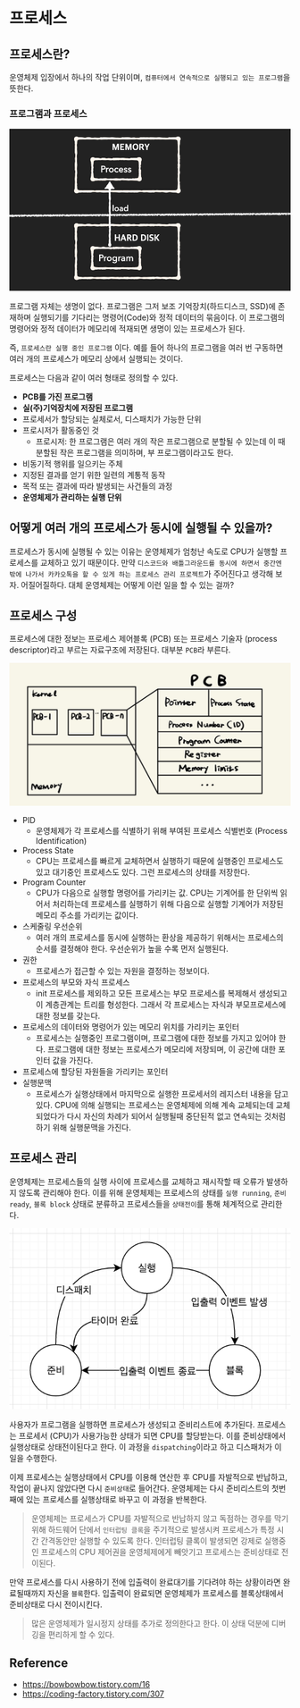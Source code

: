 # 프로세스

## **프로세스란?**

운영체제 입장에서 하나의 작업 단위이며, `컴퓨터에서 연속적으로 실행되고 있는 프로그램`을 뜻한다.

### **프로그램과 프로세스**

![97027422-a9528500-1595-11eb-8c57-c5445c9d315c](process.assets/97027422-a9528500-1595-11eb-8c57-c5445c9d315c.png)

프로그램 자체는 생명이 없다. 프로그램은 그저 보조 기억장치(하드디스크, SSD)에 존재하며 실행되기를 기다리는 명령어(Code)와 정적 데이터의 묶음이다. 이 프로그램의 명령어와 정적 데이터가 메모리에 적재되면 생명이 있는 프로세스가 된다.

즉, `프로세스란 실행 중인 프로그램` 이다. 예를 들어 하나의 프로그램을 여러 번 구동하면 여러 개의 프로세스가 메모리 상에서 실행되는 것이다.

프로세스는 다음과 같이 여러 형태로 정의할 수 있다.

- **PCB를 가진 프로그램**
- **실(주)기억장치에 저장된 프로그램**
- 프로세서가 할당되는 실체로서, 디스패치가 가능한 단위
- 프로시저가 활동중인 것
  - 프로시저: 한 프로그램은 여러 개의 작은 프로그램으로 분할될 수 있는데 이 때 분할된 작은 프로그램을 의미하며, 부 프로그램이라고도 한다.
- 비동기적 행위를 일으키는 주체
- 지정된 결과를 얻기 위한 일련의 계통적 동작
- 목적 또는 결과에 따라 발생되는 사건들의 과정
- **운영체제가 관리하는 실행 단위**

## 어떻게 여러 개의 프로세스가 동시에 실행될 수 있을까?

프로세스가 동시에 실행될 수 있는 이유는 운영체제가 엄청난 속도로 CPU가 실행할 프로세스를 교체하고 있기 때문이다. 만약 `디스코드와 배틀그라운드를 동시에 하면서 중간엔 밖에 나가서 카카오톡을 할 수 있게 하는 프로세스 관리 프로젝트`가 주어진다고 생각해 보자. 어질어질하다. 대체 운영체제는 어떻게 이런 일을 할 수 있는 걸까?

## 프로세스 구성

프로세스에 대한 정보는 프로세스 제어블록 (PCB) 또는 프로세스 기술자 (process descriptor)라고 부르는 자료구조에 저장된다. 대부분 `PCB`라 부른다.

![img](process.assets/image.png)

- PID
  - 운영체제가 각 프로세스를 식별하기 위해 부여된 프로세스 식별번호 (Process Identification)
- Process State
  - CPU는 프로세스를 빠르게 교체하면서 실행하기 때문에 실행중인 프로세스도 있고 대기중인 프로세스도 있다. 그런 프로세스의 상태를 저장한다.
- Program Counter
  - CPU가 다음으로 실행할 명령어를 가리키는 값. CPU는 기계어를 한 단위씩 읽어서 처리하는데 프로세스를 실행하기 위해 다음으로 실행할 기계어가 저장된 메모리 주소를 가리키는 값이다.
- 스케줄링 우선순위
  - 여러 개의 프로세스를 동시에 실행하는 환상을 제공하기 위해서는 프로세스의 순서를 결정해야 한다. 우선순위가 높을 수록 먼저 실행된다.
- 권한
  - 프로세스가 접근할 수 있는 자원을 결정하는 정보이다.
- 프로세스의 부모와 자식 프로세스
  - init 프로세스를 제외하고 모든 프로세스는 부모 프로세스를 복제해서 생성되고 이 계층관계는 트리를 형성한다. 그래서 각 프로세스는 자식과 부모프로세스에 대한 정보를 갖는다.
- 프로세스의 데이터와 명령어가 있는 메모리 위치를 가리키는 포인터
  - 프로세스는 실행중인 프로그램이며, 프로그램에 대한 정보를 가지고 있어야 한다. 프로그램에 대한 정보는 프로세스가 메모리에 저장되며, 이 공간에 대한 포인터 값을 가진다.
- 프로세스에 할당된 자원들을 가리키는 포인터
- 실행문맥
  - 프로세스가 실행상태에서 마지막으로 실행한 프로세서의 레지스터 내용을 담고 있다. CPU에 의해 실행되는 프로세스는 운영체제에 의해 계속 교체되는데 교체되었다가 다시 자신의 차례가 되어서 실행될때 중단된적 없고 연속되는 것처럼 하기 위해 실행문맥을 가진다.

## 프로세스 관리

운영체제는 프로세스들의 실행 사이에 프로세스를 교체하고 재시작할 때 오류가 발생하지 않도록 관리해야 한다. 이를 위해 운영체제는 프로세스의 상태를 `실행 running`, `준비 ready`, `블록 block` 상태로 분류하고 프로세스들을 `상태전이`를 통해 체계적으로 관리한다.

![프로세스 상태 전이](process.assets/27733D4856EEACF616.png)

사용자가 프로그램을 실행하면 프로세스가 생성되고 준비리스트에 추가된다. 프로세스는 프로세서 (CPU)가 사용가능한 상태가 되면 CPU를 할당받는다. 이를 준비상태에서 실행상태로 상태전이된다고 한다. 이 과정을 `dispatching`이라고 하고 디스패처가 이 일을 수행한다.

이제 프로세스는 실행상태에서 CPU를 이용해 연산한 후 CPU를 자발적으로 반납하고, 작업이 끝나지 않았다면 다시 `준비상태`로 들어간다. 운영체제는 다시 준비리스트의 첫번째에 있는 프로세스를 실행상태로 바꾸고 이 과정을 반복한다.

> 운영체제는 프로세스가 CPU를 자발적으로 반납하지 않고 독점하는 경우를 막기 위해 하드웨어 단에서 `인터럽팅 클록`을 주기적으로 발생시켜 프로세스가 특정 시간 간격동안만 실행할 수 있도록 한다. 인터럽팅 클록이 발생되면 강제로 실행중인 프로세스의 CPU 제어권을 운영체제에게 빼앗기고 프로세스는 준비상태로 전이된다.

만약 프로세스를 다시 사용하기 전에 입출력이 완료대기를 기다려야 하는 상황이라면 완료될때까지 자신을 `블록`한다. 입출력이 완료되면 운영체제가 프로세스를 블록상태에서 준비상태로 다시 전이시킨다.

> 많은 운영체제가 일시정지 상태를 추가로 정의한다고 한다. 이 상태 덕분에 디버깅을 편리하게 할 수 있다.

## Reference

- https://bowbowbow.tistory.com/16
- https://coding-factory.tistory.com/307